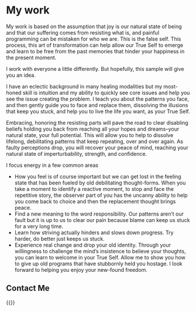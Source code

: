 # My work

My work is based on the assumption that joy is our natural state of being and
that our suffering comes from resisting what is, and painful programming can be
mistaken for who we are. This is the false self. This process, this art of
transformation can help allow our True Self to emerge and learn to be free from
the past memories that hinder your happiness in the present moment.

I work with everyone a little differently. But hopefully, this sample will give
you an idea.

I have an eclectic background in many healing modalities but my most-honed skill
is intuition and my ability to quickly see core issues and help you see the
issue creating the problem. I teach you about the patterns you face, and then
gently guide you to face and replace them, dissolving the illusions that keep
you stuck, and help you to live the life you want, as your True Self. 

Embracing, honoring the resisting parts will pave the road to clear disabling
beliefs holding you back from reaching all your hopes and dreams–your natural
state, your full potential. This will allow you to help to dissolve lifelong,
debilitating patterns that keep repeating, over and over again. As faulty
perceptions drop, you will recover your peace of mind, reaching your natural
state of imperturbability, strength, and confidence.

I focus energy in a few common areas

* How you feel is of course important but we can get lost in the feeling state
    that has been fueled by old debilitating thought-forms. When you take a
    moment to identify a reactive moment, to stop and face the repetitive story,
    the observer part of you has the uncanny ability to help you come back to
    choice and then the replacement thought brings peace.
* Find a new meaning to the word responsibility. Our patterns aren’t our fault
    but it is up to us to clear our pain because blame can keep us stuck for a
    very long time.
* Learn how striving actually hinders and slows down progress. Try harder, do
    better just keeps us stuck.
* Experience real change and drop your old identity.  Through your willingness
    to challenge the mind’s insistence to believe your thoughts, you can learn
    to welcome in your True Self.  Allow me to show you how to give up old
    programs that have stubbornly held you hostage. I look forward to helping
    you enjoy your new-found freedom.

## Contact Me

{{<contactform>}}
